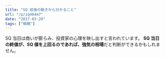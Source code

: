 ```yaml
---
title: "SQ 前後の動きから分かること"
url: "/p/zq464m7"
date: "2017-03-20"
tags: ["戦略"]
---
```


SQ 当日は商いが膨らみ、投資家の心理を映し出すと言われています。
**SQ 当日の終値が、SQ 値を上回るのであれば、強気の相場**だと判断ができるかもしれません。

